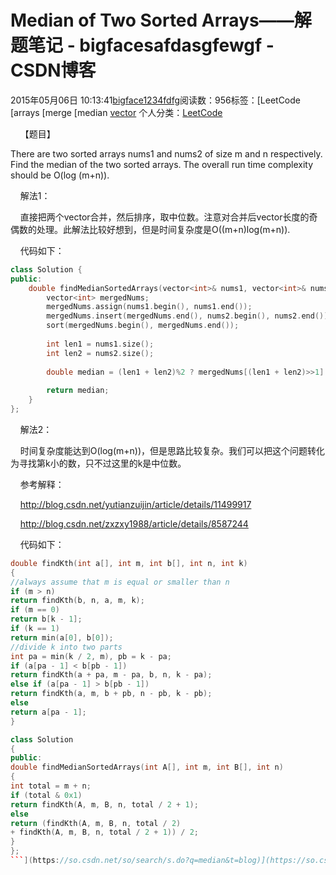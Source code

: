 # Median of Two Sorted Arrays——解题笔记 - bigfacesafdasgfewgf - CSDN博客





2015年05月06日 10:13:41[bigface1234fdfg](https://me.csdn.net/puqutogether)阅读数：956标签：[LeetCode																[arrays																[merge																[median																[vector](https://so.csdn.net/so/search/s.do?q=vector&t=blog)
个人分类：[LeetCode](https://blog.csdn.net/puqutogether/article/category/2832605)








    【题目】

There are two sorted arrays nums1 and nums2 of size m and n respectively. Find the median of the two sorted arrays. The overall run time complexity should be O(log (m+n)).





    解法1：

    直接把两个vector合并，然后排序，取中位数。注意对合并后vector长度的奇偶数的处理。此解法比较好想到，但是时间复杂度是O((m+n)log(m+n)).

    代码如下：



```cpp
class Solution {
public:
    double findMedianSortedArrays(vector<int>& nums1, vector<int>& nums2) {
        vector<int> mergedNums;
        mergedNums.assign(nums1.begin(), nums1.end());
        mergedNums.insert(mergedNums.end(), nums2.begin(), nums2.end());
        sort(mergedNums.begin(), mergedNums.end());
        
        int len1 = nums1.size();
        int len2 = nums2.size();
        
        double median = (len1 + len2)%2 ? mergedNums[(len1 + len2)>>1] : (mergedNums[(len1 + len2 - 1)>>1] + mergedNums[(len1 + len2)>>1])/2.0;
        
        return median;
    }
};
```






    解法2：

    时间复杂度能达到O(log(m+n))，但是思路比较复杂。我们可以把这个问题转化为寻找第k小的数，只不过这里的k是中位数。

    参考解释：

    http://blog.csdn.net/yutianzuijin/article/details/11499917


    http://blog.csdn.net/zxzxy1988/article/details/8587244





    代码如下：



```cpp
double findKth(int a[], int m, int b[], int n, int k) 
{ 
//always assume that m is equal or smaller than n 
if (m > n) 
return findKth(b, n, a, m, k); 
if (m == 0) 
return b[k - 1]; 
if (k == 1) 
return min(a[0], b[0]); 
//divide k into two parts 
int pa = min(k / 2, m), pb = k - pa; 
if (a[pa - 1] < b[pb - 1]) 
return findKth(a + pa, m - pa, b, n, k - pa); 
else if (a[pa - 1] > b[pb - 1]) 
return findKth(a, m, b + pb, n - pb, k - pb); 
else 
return a[pa - 1]; 
} 

class Solution 
{ 
public: 
double findMedianSortedArrays(int A[], int m, int B[], int n) 
{ 
int total = m + n; 
if (total & 0x1) 
return findKth(A, m, B, n, total / 2 + 1); 
else 
return (findKth(A, m, B, n, total / 2) 
+ findKth(A, m, B, n, total / 2 + 1)) / 2; 
} 
};
```](https://so.csdn.net/so/search/s.do?q=median&t=blog)](https://so.csdn.net/so/search/s.do?q=merge&t=blog)](https://so.csdn.net/so/search/s.do?q=arrays&t=blog)](https://so.csdn.net/so/search/s.do?q=LeetCode&t=blog)




